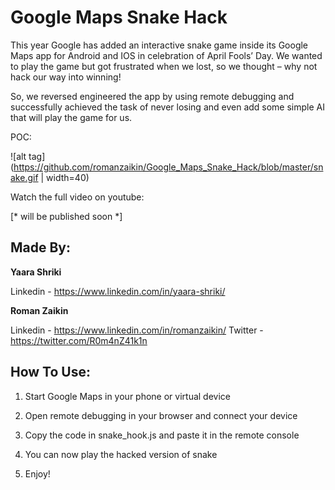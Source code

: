 # Google Maps Snake Hack

This year Google has added an interactive snake game inside its Google Maps app for Android and IOS in celebration of April Fools’ Day. 
We wanted to play the game but got frustrated when we lost, so we thought – why not hack our way into winning!

So, we reversed engineered the app by using remote debugging and successfully achieved the task of never losing and even add some simple AI that will play the game for us. 


POC:

![alt tag](https://github.com/romanzaikin/Google_Maps_Snake_Hack/blob/master/snake.gif | width=40)

Watch the full video on youtube:

[* will be published soon *]


Made By:
---------------

__Yaara Shriki__

Linkedin - https://www.linkedin.com/in/yaara-shriki/ 


__Roman Zaikin__

Linkedin - https://www.linkedin.com/in/romanzaikin/
Twitter -  https://twitter.com/R0m4nZ41k1n


How To Use:
---------------

1) Start Google Maps in your phone or virtual device

2) Open remote debugging in your browser and connect your device

3) Copy the code in snake_hook.js and paste it in the remote console

4) You can now play the hacked version of snake

5) Enjoy!


